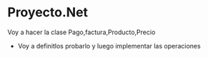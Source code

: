 # Proyecto.Net
Voy a hacer la clase Pago,factura,Producto,Precio

* Voy a definitlos probarlo y luego implementar las operaciones
